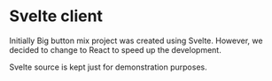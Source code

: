 # Svelte client

Initially Big button mix project was created using Svelte. However, we decided to change to React to speed up the development.

Svelte source is kept just for demonstration purposes.
